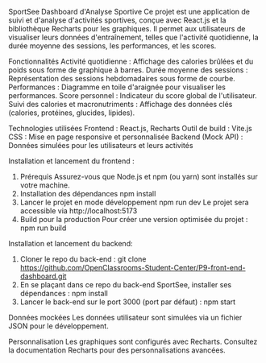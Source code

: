 SportSee
Dashboard d'Analyse Sportive
Ce projet est une application de suivi et d'analyse d'activités sportives, conçue avec React.js et la bibliothèque Recharts pour les graphiques. Il permet aux utilisateurs de visualiser leurs données d'entraînement, telles que l'activité quotidienne, la durée moyenne des sessions, les performances, et les scores.

Fonctionnalités
Activité quotidienne : Affichage des calories brûlées et du poids sous forme de graphique à barres.
Durée moyenne des sessions : Représentation des sessions hebdomadaires sous forme de courbe.
Performances : Diagramme en toile d'araignée pour visualiser les performances.
Score personnel : Indicateur du score global de l'utilisateur.
Suivi des calories et macronutriments : Affichage des données clés (calories, protéines, glucides, lipides).

Technologies utilisées
Frontend : React.js, Recharts
Outil de build : Vite.js
CSS : Mise en page responsive et personnalisée
Backend (Mock API) : Données simulées pour les utilisateurs et leurs activités

Installation et lancement du frontend :
1. Prérequis
Assurez-vous que Node.js et npm (ou yarn) sont installés sur votre machine.
2. Installation des dépendances
npm install
3. Lancer le projet en mode développement
npm run dev
Le projet sera accessible via http://localhost:5173
4. Build pour la production
Pour créer une version optimisée du projet :
npm run build

Installation et lancement du backend:
1. Cloner le repo du back-end : git clone https://github.com/OpenClassrooms-Student-Center/P9-front-end-dashboard.git
2. En se plaçant dans ce repo du back-end SportSee, installer ses dépendances :
 npm install
3. Lancer le back-end sur le port 3000 (port par défaut) :
 npm start

 
Données mockées
Les données utilisateur sont simulées via un fichier JSON pour le développement.

Personnalisation
Les graphiques sont configurés avec Recharts. Consultez la documentation Recharts pour des personnalisations avancées.
